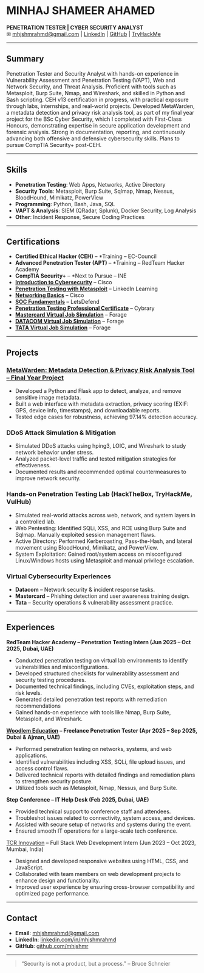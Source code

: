 # MINHAJ SHAMEER AHAMED

**PENETRATION TESTER | CYBER SECURITY ANALYST**  
✉ mhjshmrahmd@gmail.com | [LinkedIn](https://linkedin.com/in/mhjshmrahmd) | [GitHub](https://github.com/mhjshmr) | [TryHackMe](https://tryhackme.com/p/mhj.shmr)

---

## Summary

Penetration Tester and Security Analyst with hands-on experience in Vulnerability Assessment and Penetration
Testing (VAPT), Web and Network Security, and Threat Analysis. Proficient with tools such as Metasploit, Burp
Suite, Nmap, and Wireshark, and skilled in Python and Bash scripting. CEH v13 certification in progress, with
practical exposure through labs, internships, and real-world projects. Developed MetaWarden, a metadata
detection and privacy risk analysis tool, as part of my final year project for the BSc Cyber Security, which I
completed with First-Class Honours, demonstrating expertise in secure application development and forensic
analysis. Strong in documentation, reporting, and continuously advancing both offensive and defensive
cybersecurity skills. Plans to pursue CompTIA Security+ post-CEH.


---

## Skills

- **Penetration Testing**: Web Apps, Networks, Active Directory
- **Security Tools**: Metasploit, Burp Suite, Sqlmap, Nmap, Nessus, BloodHound, Mimikatz, PowerView
- **Programming**: Python, Bash, Java, SQL
- **VAPT & Analysis**: SIEM (QRadar, Splunk), Docker Security, Log Analysis
- **Other**: Incident Response, Secure Coding Practices

---

## Certifications

- **Certified Ethical Hacker (CEH)** – *Training – EC-Council
- **Advanced Penetration Tester (APT)** – *Training – RedTeam Hacker Academy
- **CompTIA Security+** – *Next to Pursue – INE 
- **[Introduction to Cybersecurity](https://github.com/mhjshmr/mhjshmr.github.io/blob/main/Certificates/Introduction%20to%20Cybersecurity.pdf)** – Cisco
- **[Penetration Testing with Metasploit](https://github.com/mhjshmr/mhjshmr.github.io/blob/main/Certificates/Penetration%20Testing%20with%20Metasploit.jpg)** – LinkedIn Learning
- **[Networking Basics](https://github.com/mhjshmr/mhjshmr.github.io/blob/main/Certificates/Networking%20Basics.pdf)** – Cisco
- **[SOC Fundamentals](https://github.com/mhjshmr/mhjshmr.github.io/blob/main/Certificates/SOC%20Fundamentals.png)** – LetsDefend
- **[Penetration Testing Professional Certificate](https://github.com/mhjshmr/mhjshmr.github.io/blob/main/Certificates/Penetration%20Testing%20Professional%20Certificate%20by%20Cybrary.jpg)** – Cybrary
- **[Mastercard Virtual Job Simulation](https://github.com/mhjshmr/mhjshmr.github.io/blob/main/Certificates/MasterCard-%20Completion%20Certificate.pdf)** – Forage
- **[DATACOM Virtual Job Simulation](https://github.com/mhjshmr/mhjshmr.github.io/blob/main/Certificates/Datacom%20-%20Completion%20Certificate.pdf)** – Forage
- **[TATA Virtual Job Simulation](https://github.com/mhjshmr/mhjshmr.github.io/blob/main/Certificates/Tata-%20Completion%20Certificate.pdf)** – Forage
  
---

## Projects

### [MetaWarden: Metadata Detection & Privacy Risk Analysis Tool – Final Year Project](https://github.com/mhjshmr/MetaWarden)
- Developed a Python and Flask app to detect, analyze, and remove sensitive image metadata.
- Built a web interface with metadata extraction, privacy scoring (EXIF: GPS, device info, timestamps), and downloadable reports.
- Tested edge cases for robustness, achieving 97.14% detection accuracy.

### DDoS Attack Simulation & Mitigation
- Simulated DDoS attacks using hping3, LOIC, and Wireshark to study network behavior under stress.
- Analyzed packet-level traffic and tested mitigation strategies for effectiveness.
- Documented results and recommended optimal countermeasures to improve network security.

### Hands-on Penetration Testing Lab (HackTheBox, TryHackMe, VulHub)
- Simulated real-world attacks across web, network, and system layers in a controlled lab.
- Web Pentesting: Identified SQLi, XSS, and RCE using Burp Suite and Sqlmap. Manually exploited session management flaws.
- Active Directory: Performed Kerberoasting, Pass-the-Hash, and lateral movement using BloodHound, Mimikatz, and PowerView.
- System Exploitation: Gained root/system access on misconfigured Linux/Windows hosts using Metasploit and manual privilege escalation.

### Virtual Cybersecurity Experiences
- **Datacom** – Network security & incident response tasks.
- **Mastercard** – Phishing detection and user awareness training design.
- **Tata** – Security operations & vulnerability assessment practice.

---

## Experiences

**RedTeam Hacker Academy – Penetration Testing Intern (Jun 2025 – Oct 2025, Dubai, UAE)**

- Conducted penetration testing on virtual lab environments to identify vulnerabilities and misconfigurations.
- Developed structured checklists for vulnerability assessment and security testing procedures.
- Documented technical findings, including CVEs, exploitation steps, and risk levels.
- Generated detailed penetration test reports with remediation recommendations
- Gained hands-on experience with tools like Nmap, Burp Suite, Metasploit, and Wireshark.

**[Woodlem Education](https://github.com/mhjshmr/mhjshmr.github.io/blob/main/Certificates/Freelance%20Experience%20%40%20WoodlemEd.pdf) – Freelance Penetration Tester (Apr 2025 – Sep 2025, Dubai & Ajman, UAE)** 

- Performed penetration testing on networks, systems, and web applications.
- Identified vulnerabilities including XSS, SQLi, file upload issues, and access control flaws.
- Delivered technical reports with detailed findings and remediation plans to strengthen security posture.
- Utilized tools such as Metasploit, Nmap, Nessus, and Burp Suite.

**Step Conference – IT Help Desk (Feb 2025, Dubai, UAE)**  
- Provided technical support to conference staff and attendees.
- Troubleshot issues related to connectivity, system access, and devices.
- Assisted with secure setup of networks and systems during the event.
- Ensured smooth IT operations for a large-scale tech conference.

[TCR Innovation](https://github.com/mhjshmr/mhjshmr.github.io/blob/main/Certificates/TCR%20Internship%20Completion%20Certificate.jpg) – Full Stack Web Development Intern (Jun 2023 – Oct 2023, Mumbai, India)

- Designed and developed responsive websites using HTML, CSS, and JavaScript.
- Collaborated with team members on web development projects to enhance design and functionality.
- Improved user experience by ensuring cross-browser compatibility and optimized page performance.
---

## Contact

- **Email**: mhjshmrahmd@gmail.com  
- **LinkedIn**: [linkedin.com/in/mhjshmrahmd](https://linkedin.com/in/mhjshmrahmd)  
- **GitHub**: [github.com/mhjshmr](https://github.com/mhjshmr)

---

> “Security is not a product, but a process.” – Bruce Schneier
